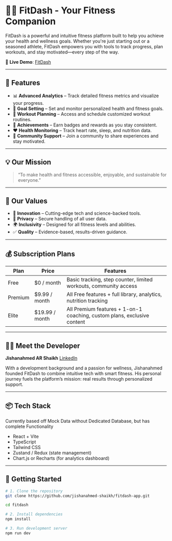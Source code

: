 # 🏋️‍♀️ FitDash - Your Fitness Companion

FitDash is a powerful and intuitive fitness platform built to help you achieve your health and wellness goals. Whether you're just starting out or a seasoned athlete, FitDash empowers you with tools to track progress, plan workouts, and stay motivated—every step of the way.

🔗 **Live Demo**: [FitDash](https://www.fitdash.xyz)

---

## 🚀 Features

- 📊 **Advanced Analytics** – Track detailed fitness metrics and visualize your progress.
- 🎯 **Goal Setting** – Set and monitor personalized health and fitness goals.
- 🏃 **Workout Planning** – Access and schedule customized workout routines.
- 🏅 **Achievements** – Earn badges and rewards as you stay consistent.
- ❤️ **Health Monitoring** – Track heart rate, sleep, and nutrition data.
- 🤝 **Community Support** – Join a community to share experiences and stay motivated.

---

## 💡 Our Mission

> “To make health and fitness accessible, enjoyable, and sustainable for everyone.”

---

## 🔐 Our Values

- 🧠 **Innovation** – Cutting-edge tech and science-backed tools.
- 🔐 **Privacy** – Secure handling of all user data.
- 🌍 **Inclusivity** – Designed for all fitness levels and abilities.
- ✅ **Quality** – Evidence-based, results-driven guidance.

---

## 💰 Subscription Plans

| Plan    | Price          | Features                                                                |
| ------- | -------------- | ----------------------------------------------------------------------- |
| Free    | $0 / month     | Basic tracking, step counter, limited workouts, community access        |
| Premium | $9.99 / month  | All Free features + full library, analytics, nutrition tracking         |
| Elite   | $19.99 / month | All Premium features + 1-on-1 coaching, custom plans, exclusive content |

---

## 🧑‍💼 Meet the Developer

**Jishanahmed AR Shaikh**
[LinkedIn](https://www.linkedin.com/in/jishanahmed-shaikh)

With a development background and a passion for wellness, Jishanahmed founded FitDash to combine intuitive tech with smart fitness. His personal journey fuels the platform’s mission: real results through personalized support.

---

## 📦 Tech Stack

Currently based off Mock Data without Dedicated Database, but has complete Functionality

- React + Vite
- TypeScript
- Tailwind CSS
- Zustand / Redux (state management)
- Chart.js or Recharts (for analytics dashboard)

---

## 📌 Getting Started

```bash
# 1. Clone the repository
git clone https://github.com/jishanahmed-shaikh/fitdash-app.git

cd fitdash

# 2. Install dependencies
npm install

# 3. Run development server
npm run dev
```
